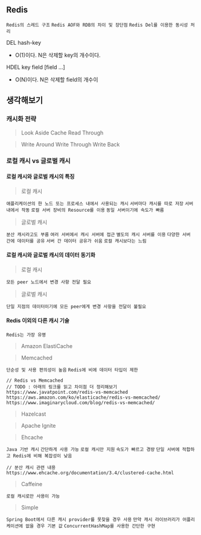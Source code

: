 ## Redis

`Redis의 스레드 구조`
`Redis AOF와 RDB의 차이 및 장단점`
`Redis Del를 이용한 동시성 처리`

DEL hash-key 
-  O(1)이다. N은 삭제할 key의 개수이다.

HDEL key field [field ...]
- O(N)이다. N은 삭제할 field의 개수이

## 생각해보기

### 캐시화 전략

> Look Aside Cache
> Read Through

> Write Around
> Write Through
> Write Back

### 로컬 캐시 vs 글로벌 캐시

#### 로컬 캐시와 글로벌 캐시의 특징

> 로컬 캐시

`애플리케이션의 한 노드 또는 프로세스 내에서 사용되는 캐시`
`서버마다 캐시를 따로 저장`
`서버 내에서 작동`
`로컬 서버 장비의 Resource를 이용`
`동일 서버이기에 속도가 빠름`

> 글로벌 캐시

`분산 캐시라고도 부름`
`여러 서버에서 캐시 서버에 접근`
`별도의 캐시 서버를 이용`
`다양한 서버 간에 데이터를 공유`
`서버 간 데이터 공유가 쉬움`
`로컬 캐시보다는 느림`

#### 로컬 캐시와 글로벌 캐시의 데이터 동기화

> 로컬 캐시

`모든 peer 노드에서 변경 사항 전달 필요`

> 글로벌 캐시

`단일 지점의 데이터이기에 모든 peer에게 변경 사항을 전달이 불필요`

#### Redis 이외의 다른 캐시 기술

`Redis는 가장 유명`

> Amazon ElastiCache

> Memcached

`단순성 및 사용 편의성이 높음`
`Redis에 비에 데이터 타입이 제한`

```
// Redis vs Memcached
// TODO : 아래의 링크를 읽고 차이점 더 정리해보기
https://www.javatpoint.com/redis-vs-memcached
https://aws.amazon.com/ko/elasticache/redis-vs-memcached/
https://www.imaginarycloud.com/blog/redis-vs-memcached/
```

> Hazelcast

> Apache Ignite

> Ehcache

`Java 기반 캐시`
`간단하게 사용 가능`
`로컬 캐시만 지원`
`속도가 빠르고 경량`
`단일 서버에 적합하고 Redis에 비해 복잡성이 낮음`

```
// 분산 캐시 관련 내용
https://www.ehcache.org/documentation/3.4/clustered-cache.html
```

> Caffeine

`로컬 캐시로만 사용이 가능`

> Simple

`Spring Boot에서 다른 캐시 provider를 못찾을 경우 사용`
`만약 캐시 라이브러리가 어플리케이션에 없을 경우 기본 값`
`ConcurrentHashMap를 사용한 간단한 구현`